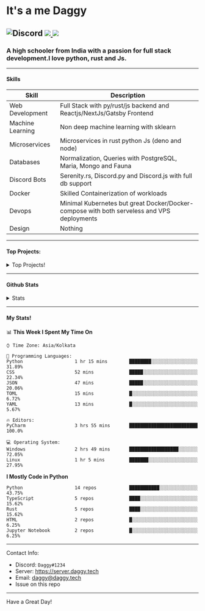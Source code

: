 
# It's a me Daggy

![Discord](https://img.shields.io/discord/491175207122370581?color=black&label=Discord&logo=discord) ![](https://img.shields.io/endpoint?url=https://dev.discordprofiles.me/api/badge/vscode/491174779278065689)<a href="https://github.com/Daggy1234">
  <img src="https://komarev.com/ghpvc/?username=Daggy1234&style=flat-square" />
</a>
 ----

### A high schooler from India with a passion for full stack development.I love python, rust and Js. 

-----

#### Skills

| Skill | Description |
| ----- | ----------- |
| Web Development | Full Stack with py/rust/js backend and Reactjs/NextJs/Gatsby Frontend
| Machine Learning | Non deep machine learning with sklearn |
| Microservices | Microservices in rust python Js (deno and node) |
| Databases | Normalization, Queries with PostgreSQL, Maria, Mongo and Fauna |
| Discord Bots | Serenity.rs, Discord.py and Discord.js with full db support |
| Docker | Skilled Containerization of workloads |
| Devops | Minimal Kubernetes but great Docker/Docker-compose with both serveless and VPS deployments |
| Design | Nothing |

---

#### Top Projects:
<details>
  <summary>Top Projects!</summary>
    
   - [Dagpi](https://dagpi.xyz) : Full stack api built with rust, postgres, redis, python and typescript with Full frontend dashboard and  full monitoring. Also 2 api wrappers for it.
    
   - [Dagbot](https://dagbot.daggy.tech): discord bot with website and feedback along with large fully customisable interface using Postgres and discord.py
    
   - [R.Daggy](https://github.com/Daggy1234/r/daggy): Private discord bot for my server with rust
    
   - [New York Pizza](https://github.com/Daggy1234/NewYorkPizza): A data science study that uses Data analysis and ML to predict the best place to open a pizza shop
 
</details>

-----

#### Github Stats

<details>
  <summary>Stats</summary>
<a href="https://github.com/Daggy1234">
  <img src="https://github-readme-stats.vercel.app/api?username=Daggy1234&show_icons=true&hide_border=true" />
</a><a href="https://github.com/Daggy1234">
  <img src="https://github-readme-stats.vercel.app/api/top-langs/?username=Daggy1234&layout=compact&langs_count=9&hide=css,html" />
</a>
</details>
  
---

#### My Stats!

<!--START_SECTION:waka-->
📊 **This Week I Spent My Time On** 

```text
⌚︎ Time Zone: Asia/Kolkata

💬 Programming Languages: 
Python                   1 hr 15 mins        ████████░░░░░░░░░░░░░░░░░   31.89% 
CSS                      52 mins             █████░░░░░░░░░░░░░░░░░░░░   22.34% 
JSON                     47 mins             █████░░░░░░░░░░░░░░░░░░░░   20.06% 
TOML                     15 mins             █░░░░░░░░░░░░░░░░░░░░░░░░   6.72% 
YAML                     13 mins             █░░░░░░░░░░░░░░░░░░░░░░░░   5.67%

🔥 Editors: 
PyCharm                  3 hrs 55 mins       █████████████████████████   100.0%

💻 Operating System: 
Windows                  2 hrs 49 mins       ██████████████████░░░░░░░   72.05% 
Linux                    1 hr 5 mins         ███████░░░░░░░░░░░░░░░░░░   27.95%

```

**I Mostly Code in Python** 

```text
Python                   14 repos            ███████████░░░░░░░░░░░░░░   43.75% 
TypeScript               5 repos             ████░░░░░░░░░░░░░░░░░░░░░   15.62% 
Rust                     5 repos             ████░░░░░░░░░░░░░░░░░░░░░   15.62% 
HTML                     2 repos             █░░░░░░░░░░░░░░░░░░░░░░░░   6.25% 
Jupyter Notebook         2 repos             █░░░░░░░░░░░░░░░░░░░░░░░░   6.25%

```



<!--END_SECTION:waka-->

---

Contact Info:

- Discord: `Daggy#1234`
- Server: https://server.daggy.tech
- Email: daggy@daggy.tech
- Issue on this repo

-----
Have a Great Day!
